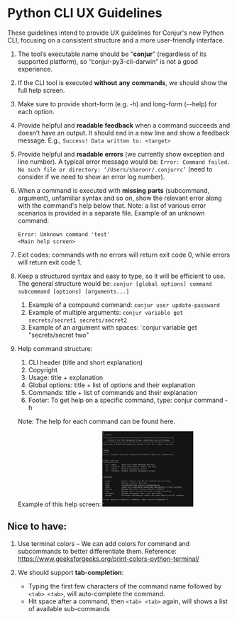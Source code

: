# Python CLI UX Guidelines

These guidelines intend to provide UX guidelines for Conjur's new Python CLI, focusing on a consistent structure and a more user-friendly interface.

1. The tool’s executable name should be “**conjur**” (regardless of its supported platform), so “conjur-py3-cli-darwin” is not a good experience.

2. If the CLI tool is executed **without** **any** **commands**, we should show the full help screen.

3. Make sure to provide short-form (e.g. -h) and long-form (--help) for each option.

4. Provide helpful and **readable** **feedback** when a command succeeds and doesn’t have an output. It should end in a new line and show a feedback message. E.g., `Success! Data written to: <target>`

5. Provide helpful and **readable** **errors** (we currently show exception and line number). A typical error message would be: `Error: Command failed. No such file or directory: ‘/Users/sharonr/.conjurrc’` (need to consider if we need to show an error log number).

6. When a command is executed with **missing** **parts** (subcommand, argument), unfamiliar syntax and so on, show the relevant error along with the command's help below that. Note: a list of various error scenarios is provided in a separate file.
   Example of an unknown command:
   ```
   Error: Unknown command 'test'
   <Main help screen>
   ```

7. Exit codes: commands with no errors will return exit code 0, while errors will return exit code 1. 

8. Keep a structured syntax and easy to type, so it will be efficient to use.
   The general structure would be: `conjur [global options] command subcommand [options] [arguments...]`

   1. Example of a compound command: `conjur user update-password`
   2. Example of multiple arguments: `conjur variable get secrets/secret1 secrets/secret2`
   3. Example of an argument with spaces: `conjur variable get "secrets/secret two" 

9. Help command structure:

   1. CLI header (title and short explanation)
   2. Copyright
   3. Usage: title + explanation
   4. Global options: title + list of options and their explanation
   5. Commands: title + list of commands and their explanation 
   6. Footer: To get help on a specific command, type: conjur command -h

   Note: The help for each command can be found here.

   Example of this help screen: 
   <img src="../assets/help-screen.png" alt="help-screen" style="zoom:20%;" />

## Nice to have:

1. Use terminal colors – We can add colors for command and subcommands to better differentiate them.
Reference: https://www.geeksforgeeks.org/print-colors-python-terminal/

2. We should support **tab**-**completion**:
   - Typing the first few characters of the command name followed by `<tab> <tab>`, will auto-complete the command.
   - Hit space after a command, then `<tab> <tab>` again, will shows a list of available sub-commands
